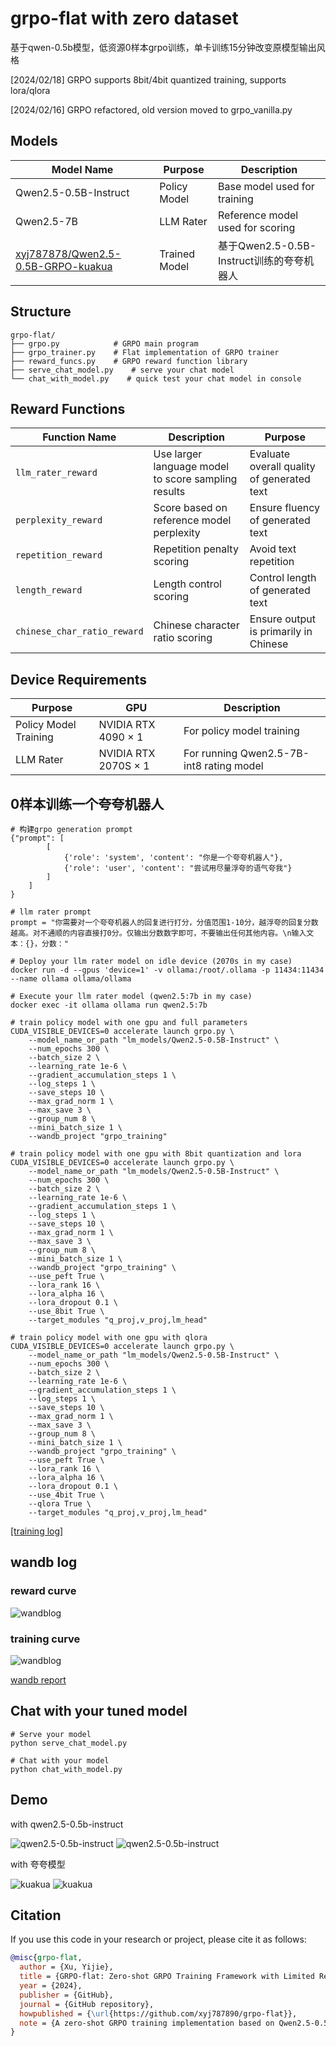 # grpo-flat with zero dataset

基于qwen-0.5b模型，低资源0样本grpo训练，单卡训练15分钟改变原模型输出风格

[2024/02/18]  GRPO supports 8bit/4bit quantized training, supports lora/qlora

[2024/02/16]  GRPO refactored, old version moved to grpo_vanilla.py

## Models

| Model Name | Purpose | Description |
|------------|---------|-------------|
| Qwen2.5-0.5B-Instruct | Policy Model | Base model used for training |
| Qwen2.5-7B | LLM Rater | Reference model used for scoring |
| [xyj787878/Qwen2.5-0.5B-GRPO-kuakua](https://huggingface.co/xyj787878/Qwen2.5-0.5B-GRPO-kuakua) | Trained Model | 基于Qwen2.5-0.5B-Instruct训练的夸夸机器人 |

## Structure

```
grpo-flat/
├── grpo.py            # GRPO main program
├── grpo_trainer.py    # Flat implementation of GRPO trainer
├── reward_funcs.py    # GRPO reward function library
├── serve_chat_model.py    # serve your chat model
└── chat_with_model.py    # quick test your chat model in console
```

## Reward Functions

| Function Name | Description | Purpose |
|--------|------|------|
| `llm_rater_reward` | Use larger language model to score sampling results | Evaluate overall quality of generated text |
| `perplexity_reward` | Score based on reference model perplexity | Ensure fluency of generated text |
| `repetition_reward` | Repetition penalty scoring | Avoid text repetition |
| `length_reward` | Length control scoring | Control length of generated text |
| `chinese_char_ratio_reward` | Chinese character ratio scoring | Ensure output is primarily in Chinese |

## Device Requirements

| Purpose | GPU | Description |
|------|-----|------|
| Policy Model Training | NVIDIA RTX 4090 × 1 | For policy model training |
| LLM Rater | NVIDIA RTX 2070S × 1 | For running Qwen2.5-7B-int8 rating model |

## 0样本训练一个夸夸机器人
```
# 构建grpo generation prompt
{"prompt": [
        [
            {'role': 'system', 'content': "你是一个夸夸机器人"},
            {'role': 'user', 'content': "尝试用尽量浮夸的语气夸我"}
        ]
    ]
}
```

```
# llm rater prompt
prompt = "你需要对一个夸夸机器人的回复进行打分，分值范围1-10分，越浮夸的回复分数越高。对不通顺的内容直接打0分。仅输出分数数字即可，不要输出任何其他内容。\n输入文本：{}，分数："
```

```
# Deploy your llm rater model on idle device (2070s in my case)
docker run -d --gpus 'device=1' -v ollama:/root/.ollama -p 11434:11434 --name ollama ollama/ollama

# Execute your llm rater model (qwen2.5:7b in my case)
docker exec -it ollama ollama run qwen2.5:7b

# train policy model with one gpu and full parameters
CUDA_VISIBLE_DEVICES=0 accelerate launch grpo.py \
    --model_name_or_path "lm_models/Qwen2.5-0.5B-Instruct" \
    --num_epochs 300 \
    --batch_size 2 \
    --learning_rate 1e-6 \
    --gradient_accumulation_steps 1 \
    --log_steps 1 \
    --save_steps 10 \
    --max_grad_norm 1 \
    --max_save 3 \
    --group_num 8 \
    --mini_batch_size 1 \
    --wandb_project "grpo_training"

# train policy model with one gpu with 8bit quantization and lora
CUDA_VISIBLE_DEVICES=0 accelerate launch grpo.py \
    --model_name_or_path "lm_models/Qwen2.5-0.5B-Instruct" \
    --num_epochs 300 \
    --batch_size 2 \
    --learning_rate 1e-6 \
    --gradient_accumulation_steps 1 \
    --log_steps 1 \
    --save_steps 10 \
    --max_grad_norm 1 \
    --max_save 3 \
    --group_num 8 \
    --mini_batch_size 1 \
    --wandb_project "grpo_training" \
    --use_peft True \
    --lora_rank 16 \
    --lora_alpha 16 \
    --lora_dropout 0.1 \
    --use_8bit True \
    --target_modules "q_proj,v_proj,lm_head"

# train policy model with one gpu with qlora
CUDA_VISIBLE_DEVICES=0 accelerate launch grpo.py \
    --model_name_or_path "lm_models/Qwen2.5-0.5B-Instruct" \
    --num_epochs 300 \
    --batch_size 2 \
    --learning_rate 1e-6 \
    --gradient_accumulation_steps 1 \
    --log_steps 1 \
    --save_steps 10 \
    --max_grad_norm 1 \
    --max_save 3 \
    --group_num 8 \
    --mini_batch_size 1 \
    --wandb_project "grpo_training" \
    --use_peft True \
    --lora_rank 16 \
    --lora_alpha 16 \
    --lora_dropout 0.1 \
    --use_4bit True \
    --qlora True \
    --target_modules "q_proj,v_proj,lm_head"
```
[[training log]](https://drive.google.com/file/d/1Lv8gGAUBP-YaPcYM4FiVqAPFWoT3BNBn/view?usp=sharing)

## wandb log
### reward curve
![wandblog](./assets/reward.png)
### training curve
![wandblog](./assets/train.png)

[wandb report](https://wandb.ai/freejack7878-individual/grpo_training/reports/grpo-flat--VmlldzoxMTM2NjcyMw)


## Chat with your tuned model
```
# Serve your model
python serve_chat_model.py

# Chat with your model
python chat_with_model.py
```

## Demo

with qwen2.5-0.5b-instruct

![qwen2.5-0.5b-instruct](./assets/qwen.png)
![qwen2.5-0.5b-instruct](./assets/qwen2.png)

with 夸夸模型

![kuakua](./assets/kuakua.png)
![kuakua](./assets/kuakua2.png)

## Citation

If you use this code in your research or project, please cite it as follows:

```bibtex
@misc{grpo-flat,
  author = {Xu, Yijie},
  title = {GRPO-flat: Zero-shot GRPO Training Framework with Limited Resources},
  year = {2024},
  publisher = {GitHub},
  journal = {GitHub repository},
  howpublished = {\url{https://github.com/xyj787890/grpo-flat}},
  note = {A zero-shot GRPO training implementation based on Qwen2.5-0.5B model}
}
```